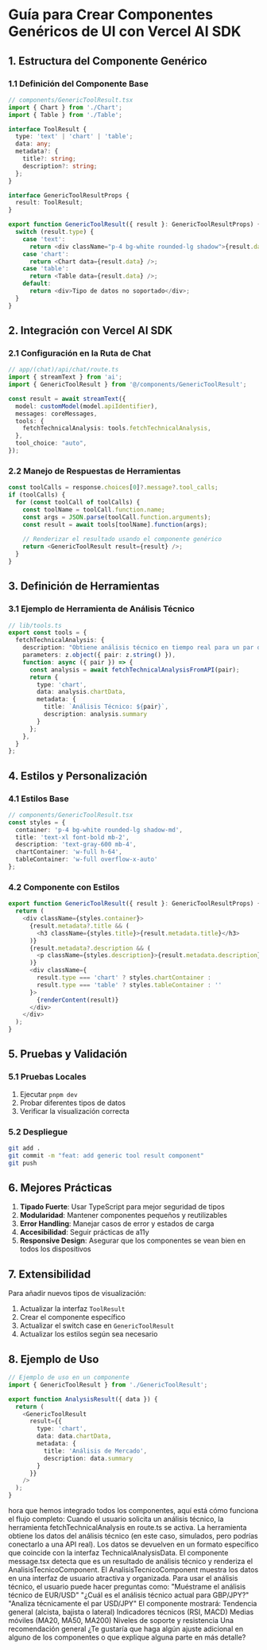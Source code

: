 # Guía para Crear Componentes Genéricos de UI con Vercel AI SDK

## 1. Estructura del Componente Genérico

### 1.1 Definición del Componente Base
```typescript
// components/GenericToolResult.tsx
import { Chart } from './Chart';
import { Table } from './Table';

interface ToolResult {
  type: 'text' | 'chart' | 'table';
  data: any;
  metadata?: {
    title?: string;
    description?: string;
  };
}

interface GenericToolResultProps {
  result: ToolResult;
}

export function GenericToolResult({ result }: GenericToolResultProps) {
  switch (result.type) {
    case 'text':
      return <div className="p-4 bg-white rounded-lg shadow">{result.data}</div>;
    case 'chart':
      return <Chart data={result.data} />;
    case 'table':
      return <Table data={result.data} />;
    default:
      return <div>Tipo de datos no soportado</div>;
  }
}
```

## 2. Integración con Vercel AI SDK

### 2.1 Configuración en la Ruta de Chat
```typescript
// app/(chat)/api/chat/route.ts
import { streamText } from 'ai';
import { GenericToolResult } from '@/components/GenericToolResult';

const result = await streamText({
  model: customModel(model.apiIdentifier),
  messages: coreMessages,
  tools: {
    fetchTechnicalAnalysis: tools.fetchTechnicalAnalysis,
  },
  tool_choice: "auto",
});
```

### 2.2 Manejo de Respuestas de Herramientas
```typescript
const toolCalls = response.choices[0]?.message?.tool_calls;
if (toolCalls) {
  for (const toolCall of toolCalls) {
    const toolName = toolCall.function.name;
    const args = JSON.parse(toolCall.function.arguments);
    const result = await tools[toolName].function(args);
    
    // Renderizar el resultado usando el componente genérico
    return <GenericToolResult result={result} />;
  }
}
```

## 3. Definición de Herramientas

### 3.1 Ejemplo de Herramienta de Análisis Técnico
```typescript
// lib/tools.ts
export const tools = {
  fetchTechnicalAnalysis: {
    description: "Obtiene análisis técnico en tiempo real para un par de divisas.",
    parameters: z.object({ pair: z.string() }),
    function: async ({ pair }) => {
      const analysis = await fetchTechnicalAnalysisFromAPI(pair);
      return {
        type: 'chart',
        data: analysis.chartData,
        metadata: {
          title: `Análisis Técnico: ${pair}`,
          description: analysis.summary
        }
      };
    },
  }
};
```

## 4. Estilos y Personalización

### 4.1 Estilos Base
```typescript
// components/GenericToolResult.tsx
const styles = {
  container: 'p-4 bg-white rounded-lg shadow-md',
  title: 'text-xl font-bold mb-2',
  description: 'text-gray-600 mb-4',
  chartContainer: 'w-full h-64',
  tableContainer: 'w-full overflow-x-auto'
};
```

### 4.2 Componente con Estilos
```typescript
export function GenericToolResult({ result }: GenericToolResultProps) {
  return (
    <div className={styles.container}>
      {result.metadata?.title && (
        <h3 className={styles.title}>{result.metadata.title}</h3>
      )}
      {result.metadata?.description && (
        <p className={styles.description}>{result.metadata.description}</p>
      )}
      <div className={
        result.type === 'chart' ? styles.chartContainer :
        result.type === 'table' ? styles.tableContainer : ''
      }>
        {renderContent(result)}
      </div>
    </div>
  );
}
```

## 5. Pruebas y Validación

### 5.1 Pruebas Locales
1. Ejecutar `pnpm dev`
2. Probar diferentes tipos de datos
3. Verificar la visualización correcta

### 5.2 Despliegue
```bash
git add .
git commit -m "feat: add generic tool result component"
git push
```

## 6. Mejores Prácticas

1. **Tipado Fuerte**: Usar TypeScript para mejor seguridad de tipos
2. **Modularidad**: Mantener componentes pequeños y reutilizables
3. **Error Handling**: Manejar casos de error y estados de carga
4. **Accesibilidad**: Seguir prácticas de a11y
5. **Responsive Design**: Asegurar que los componentes se vean bien en todos los dispositivos

## 7. Extensibilidad

Para añadir nuevos tipos de visualización:

1. Actualizar la interfaz `ToolResult`
2. Crear el componente específico
3. Actualizar el switch case en `GenericToolResult`
4. Actualizar los estilos según sea necesario

## 8. Ejemplo de Uso

```typescript
// Ejemplo de uso en un componente
import { GenericToolResult } from './GenericToolResult';

export function AnalysisResult({ data }) {
  return (
    <GenericToolResult
      result={{
        type: 'chart',
        data: data.chartData,
        metadata: {
          title: 'Análisis de Mercado',
          description: data.summary
        }
      }}
    />
  );
}
```





hora que hemos integrado todos los componentes, aquí está cómo funciona el flujo completo:
Cuando el usuario solicita un análisis técnico, la herramienta fetchTechnicalAnalysis en route.ts se activa.
La herramienta obtiene los datos del análisis técnico (en este caso, simulados, pero podrías conectarlo a una API real).
Los datos se devuelven en un formato específico que coincide con la interfaz TechnicalAnalysisData.
El componente message.tsx detecta que es un resultado de análisis técnico y renderiza el AnalisisTecnicoComponent.
El AnalisisTecnicoComponent muestra los datos en una interfaz de usuario atractiva y organizada.
Para usar el análisis técnico, el usuario puede hacer preguntas como:
"Muéstrame el análisis técnico de EUR/USD"
"¿Cuál es el análisis técnico actual para GBP/JPY?"
"Analiza técnicamente el par USD/JPY"
El componente mostrará:
Tendencia general (alcista, bajista o lateral)
Indicadores técnicos (RSI, MACD)
Medias móviles (MA20, MA50, MA200)
Niveles de soporte y resistencia
Una recomendación general
¿Te gustaría que haga algún ajuste adicional en alguno de los componentes o que explique alguna parte en más detalle?